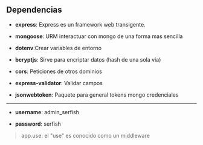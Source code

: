 Dependencias
---
* **express**: Express es un framework web transigente.

* **mongoose**: URM interactuar con mongo de una forma mas sencilla

* **dotenv**:Crear variables de entorno

* **bcryptjs**: Sirve para encriptar datos (hash de una sola via)

* **cors**: Peticiones de otros dominios

* **express-validator**: Validar campos

* **jsonwebtoken**: Paquete para general tokens
mongo credenciales
---
* **username**: admin_serfish

* **password**: serfish



>app.use: el "use" es conocido como un middleware 